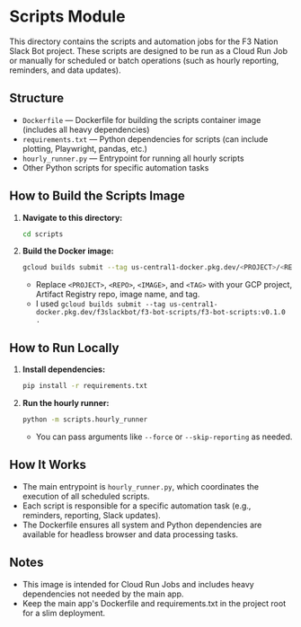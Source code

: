 # Scripts Module

This directory contains the scripts and automation jobs for the F3 Nation Slack Bot project. These scripts are designed to be run as a Cloud Run Job or manually for scheduled or batch operations (such as hourly reporting, reminders, and data updates).

## Structure

- `Dockerfile` — Dockerfile for building the scripts container image (includes all heavy dependencies)
- `requirements.txt` — Python dependencies for scripts (can include plotting, Playwright, pandas, etc.)
- `hourly_runner.py` — Entrypoint for running all hourly scripts
- Other Python scripts for specific automation tasks

## How to Build the Scripts Image

1. **Navigate to this directory:**
   ```sh
   cd scripts
   ```

2. **Build the Docker image:**
   ```sh
   gcloud builds submit --tag us-central1-docker.pkg.dev/<PROJECT>/<REPO>/<IMAGE>:<TAG> .
   ```
   - Replace `<PROJECT>`, `<REPO>`, `<IMAGE>`, and `<TAG>` with your GCP project, Artifact Registry repo, image name, and tag.
   - I used `gcloud builds submit --tag us-central1-docker.pkg.dev/f3slackbot/f3-bot-scripts/f3-bot-scripts:v0.1.0 .`

## How to Run Locally

1. **Install dependencies:**
   ```sh
   pip install -r requirements.txt
   ```
2. **Run the hourly runner:**
   ```sh
   python -m scripts.hourly_runner
   ```
   - You can pass arguments like `--force` or `--skip-reporting` as needed.

## How It Works

- The main entrypoint is `hourly_runner.py`, which coordinates the execution of all scheduled scripts.
- Each script is responsible for a specific automation task (e.g., reminders, reporting, Slack updates).
- The Dockerfile ensures all system and Python dependencies are available for headless browser and data processing tasks.

## Notes
- This image is intended for Cloud Run Jobs and includes heavy dependencies not needed by the main app.
- Keep the main app's Dockerfile and requirements.txt in the project root for a slim deployment.
